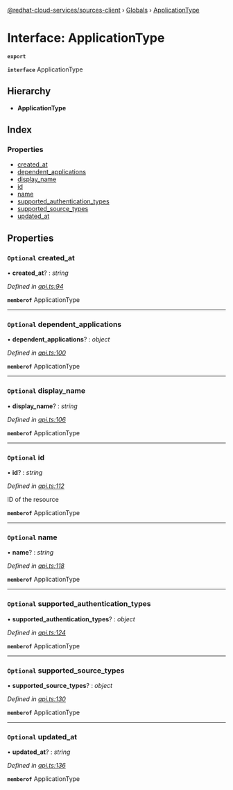 [@redhat-cloud-services/sources-client](../README.md) › [Globals](../globals.md) › [ApplicationType](applicationtype.md)

# Interface: ApplicationType

**`export`** 

**`interface`** ApplicationType

## Hierarchy

* **ApplicationType**

## Index

### Properties

* [created_at](applicationtype.md#optional-created_at)
* [dependent_applications](applicationtype.md#optional-dependent_applications)
* [display_name](applicationtype.md#optional-display_name)
* [id](applicationtype.md#optional-id)
* [name](applicationtype.md#optional-name)
* [supported_authentication_types](applicationtype.md#optional-supported_authentication_types)
* [supported_source_types](applicationtype.md#optional-supported_source_types)
* [updated_at](applicationtype.md#optional-updated_at)

## Properties

### `Optional` created_at

• **created_at**? : *string*

*Defined in [api.ts:94](https://github.com/RedHatInsights/javascript-clients/blob/master/packages/sources/api.ts#L94)*

**`memberof`** ApplicationType

___

### `Optional` dependent_applications

• **dependent_applications**? : *object*

*Defined in [api.ts:100](https://github.com/RedHatInsights/javascript-clients/blob/master/packages/sources/api.ts#L100)*

**`memberof`** ApplicationType

___

### `Optional` display_name

• **display_name**? : *string*

*Defined in [api.ts:106](https://github.com/RedHatInsights/javascript-clients/blob/master/packages/sources/api.ts#L106)*

**`memberof`** ApplicationType

___

### `Optional` id

• **id**? : *string*

*Defined in [api.ts:112](https://github.com/RedHatInsights/javascript-clients/blob/master/packages/sources/api.ts#L112)*

ID of the resource

**`memberof`** ApplicationType

___

### `Optional` name

• **name**? : *string*

*Defined in [api.ts:118](https://github.com/RedHatInsights/javascript-clients/blob/master/packages/sources/api.ts#L118)*

**`memberof`** ApplicationType

___

### `Optional` supported_authentication_types

• **supported_authentication_types**? : *object*

*Defined in [api.ts:124](https://github.com/RedHatInsights/javascript-clients/blob/master/packages/sources/api.ts#L124)*

**`memberof`** ApplicationType

___

### `Optional` supported_source_types

• **supported_source_types**? : *object*

*Defined in [api.ts:130](https://github.com/RedHatInsights/javascript-clients/blob/master/packages/sources/api.ts#L130)*

**`memberof`** ApplicationType

___

### `Optional` updated_at

• **updated_at**? : *string*

*Defined in [api.ts:136](https://github.com/RedHatInsights/javascript-clients/blob/master/packages/sources/api.ts#L136)*

**`memberof`** ApplicationType
